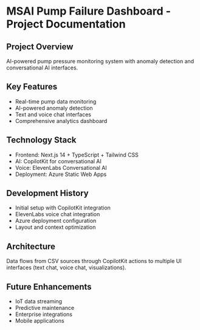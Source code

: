 # MSAI Pump Failure Dashboard - Project Documentation

## Project Overview
AI-powered pump pressure monitoring system with anomaly detection and conversational AI interfaces.

## Key Features
- Real-time pump data monitoring
- AI-powered anomaly detection
- Text and voice chat interfaces
- Comprehensive analytics dashboard

## Technology Stack
- Frontend: Next.js 14 + TypeScript + Tailwind CSS
- AI: CopilotKit for conversational AI
- Voice: ElevenLabs Conversational AI
- Deployment: Azure Static Web Apps

## Development History
- Initial setup with CopilotKit integration
- ElevenLabs voice chat integration
- Azure deployment configuration
- Layout and context optimization

## Architecture
Data flows from CSV sources through CopilotKit actions to multiple UI interfaces (text chat, voice chat, visualizations).

## Future Enhancements
- IoT data streaming
- Predictive maintenance
- Enterprise integrations
- Mobile applications
